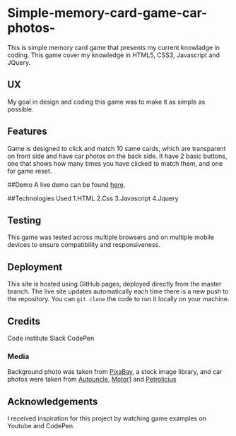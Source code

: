 # Simple-memory-card-game-car-photos-

This is simple memory card game that presents my current knowladge in coding. This game cover my knowledge in HTML5, CSS3, Javascript and JQuery.

## UX

My goal in design and coding this game was to make it as simple as possible.

## Features

Game is designed to click and match 10 same cards, which are transparent on front side and have car photos on the back side. It have 2 basic buttons, one that shows how many times you have clicked to match them, and one for game reset.

##Demo
A live demo can be found [here](https://github.com/Kraljiccar/Simple-memory-card-game-car-photos-).

##Technologies Used
1.HTML
2.Css
3.Javascript
4.Jquery  

## Testing
This game was tested across multiple browsers and on multiple mobile devices to ensure compatibility and responsiveness.

## Deployment 
This site is hosted using GitHub pages, deployed directly from the master branch. The live site updates automatically each time there is a new push to the repository. You can `git clone` the code to run it locally on your machine.

## Credits
 Code institute
 Slack 
 CodePen
 
 ### Media 
Background photo was taken from [PixaBay](https://pixabay.com/), a stock image library, and car photos were taken from [Autouncle](https://autouncle.se), [Motor1](https://motor1.com) and [Petrolicius](https://petrolicius.com) 

## Acknowledgements
I received inspiration for this project by watching game examples on Youtube and CodePen.
 
